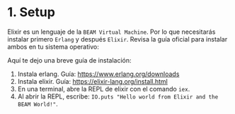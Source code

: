# 1. Setup

Elixir es un lenguaje de la `BEAM Virtual Machine`. Por lo que necesitarás instalar primero `Erlang` y después `Elixir`. Revisa la guía oficial para instalar ambos en tu sistema operativo:

Aquí te dejo una breve guía de instalación:

1. Instala erlang. Guía: https://www.erlang.org/downloads
2. Instala elixir. Guía: https://elixir-lang.org/install.html
3. En una terminal, abre la REPL de elixir con el comando `iex`.
4. Al abrir la REPL, escribe: `IO.puts "Hello world from Elixir and the BEAM World!"`.

